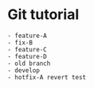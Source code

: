 # Git tutorial

    - feature-A
    - fix-B
    - feature-C
    - feature-D
    - old branch
    - develop
    - hotfix-A revert test
